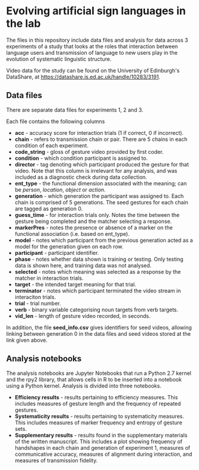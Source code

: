 # Evolving artificial sign languages in the lab

The files in this repository include data files and analysis for data across 3 experiments of a study that looks at the roles that interaction between language users and transmission of language to new users play in the evolution of systematic linguistic structure.

Video data for the study can be found on the University of Edinburgh's DataShare, at https://datashare.is.ed.ac.uk/handle/10283/3191.

## Data files

There are separate data files for experiments 1, 2 and 3.

Each file contains the following columns

* **acc** - accuracy score for interaction trials (1 if correct, 0 if incorrect).
* **chain** - refers to transmission chain or pair. There are 5 chains in each condition of each experiment.
* **code_string** - gloss of gesture video provided by first coder.
* **condition** - which condition participant is assigned to.
* **director** - tag denoting which participant produced the gesture for that video. Note that this column is irrelevant for any analysis, and was included as a diagnostic check during data collection.
* **ent_type** - the functional dimension associated with the meaning; can be *person*, *location*, *object* or *action*.
* **generation** - which generation the participant was assigned to. Each chain is comprised of 5 generations. The seed gestures for each chain are tagged as generation 0.
* **guess_time** - for interaction trials only. Notes the time between the gesture being completed and the matcher selecting a response.
* **markerPres** - notes the presence or absence of a marker on the functional association (i.e. based on ent_type).
* **model** - notes which participant from the previous generation acted as a model for the generation given on each row.
* **participant** - participant identifier.
* **phase** - notes whether data shown is training or testing. Only testing data is shown here, and training data was not analysed.
* **selected** - notes which meaning was selected as a response by the matcher in interaction trials.
* **target** - the intended target meaning for that trial.
* **terminator** - notes which participant terminated the video stream in interaciton trials.
* **trial** - trial number.
* **verb** - binary variable categorising noun targets from verb targets.
* **vid_len** - length of gesture video recorded, in seconds.

In addition, the file **seed_info.csv** gives identifiers for seed videos, allowing linking between generation 0 in the data files and seed videos stored at the link given above.


## Analysis notebooks

The analysis notebooks are Jupyter Notebooks that run a Python 2.7 kernel and the rpy2 library, that allows cells in R to be inserted into a notebook using a Python kernel. Analysis is divided into three notebooks.

* **Efficiency results** - results pertaining to efficiency measures. This includes measures of gesture length and the frequency of repeated gestures.
* **Systematicity results** - results pertaining to systematicity measures. This includes measures of marker frequency and entropy of gesture sets.
* **Supplementary results** - results found in the supplementary materials of the written manuscript. This includes a plot showing frequency of handshapes in each chain and generation of experiment 1, measures of communicative accuracy, measures of alignment during interaction, and measures of transmission fidelity.
